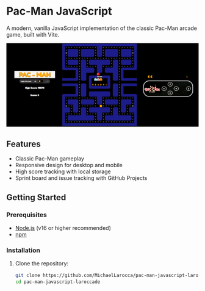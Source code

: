 # Pac-Man JavaScript

A modern, vanilla JavaScript implementation of the classic Pac-Man arcade game, built with Vite.

![Pac-Man Logo](public/images/LC-Pac-Man-screen-shot.png)

## Features

- Classic Pac-Man gameplay
- Responsive design for desktop and mobile
- High score tracking with local storage
- Sprint board and issue tracking with GitHub Projects

## Getting Started

### Prerequisites

- [Node.js](https://nodejs.org/) (v16 or higher recommended)
- [npm](https://www.npmjs.com/)

### Installation

1. Clone the repository:
   ```bash
   git clone https://github.com/MichaelLarocca/pac-man-javascript-laroccade.git
   cd pac-man-javascript-laroccade